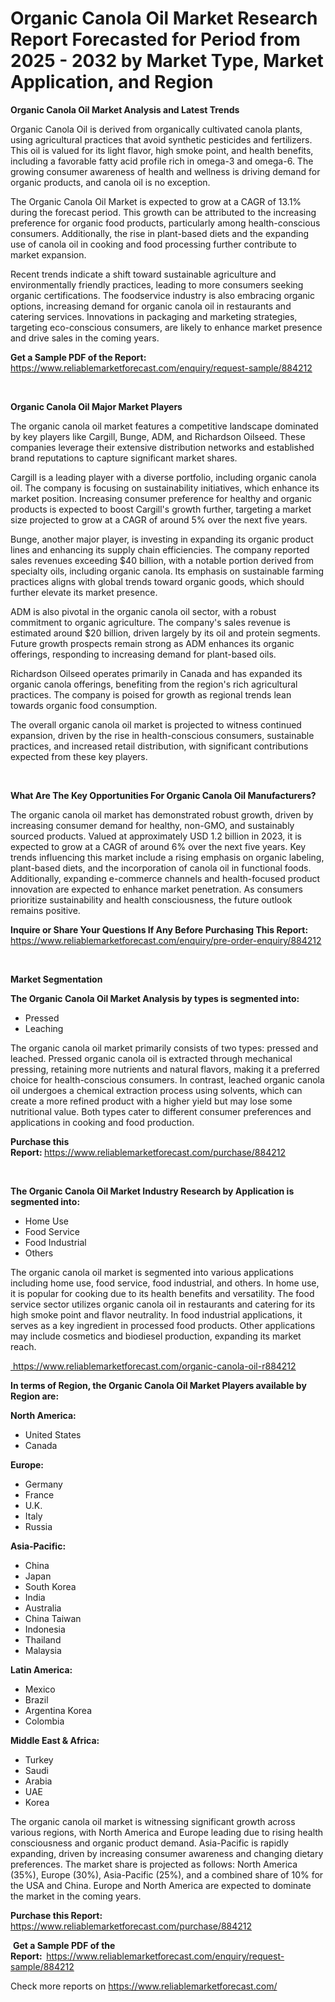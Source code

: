 <p><h1>Organic Canola Oil Market Research Report Forecasted for Period from 2025 -  2032 by Market Type, Market Application, and Region</h1></p><p><strong>Organic Canola Oil Market Analysis and Latest Trends</strong></p>
<p><p>Organic Canola Oil is derived from organically cultivated canola plants, using agricultural practices that avoid synthetic pesticides and fertilizers. This oil is valued for its light flavor, high smoke point, and health benefits, including a favorable fatty acid profile rich in omega-3 and omega-6. The growing consumer awareness of health and wellness is driving demand for organic products, and canola oil is no exception.</p><p>The Organic Canola Oil Market is expected to grow at a CAGR of 13.1% during the forecast period. This growth can be attributed to the increasing preference for organic food products, particularly among health-conscious consumers. Additionally, the rise in plant-based diets and the expanding use of canola oil in cooking and food processing further contribute to market expansion.</p><p>Recent trends indicate a shift toward sustainable agriculture and environmentally friendly practices, leading to more consumers seeking organic certifications. The foodservice industry is also embracing organic options, increasing demand for organic canola oil in restaurants and catering services. Innovations in packaging and marketing strategies, targeting eco-conscious consumers, are likely to enhance market presence and drive sales in the coming years.</p></p>
<p><strong>Get a Sample PDF of the Report:&nbsp;</strong> <a href="https://www.reliablemarketforecast.com/enquiry/request-sample/884212?utm_campaign=2260&utm_medium=2&utm_source=Github&utm_content=ia&utm_term=14022025&utm_id=organic-canola-oil">https://www.reliablemarketforecast.com/enquiry/request-sample/884212</a></p>
<p>&nbsp;</p>
<p><strong>Organic Canola Oil Major Market Players</strong></p>
<p><p>The organic canola oil market features a competitive landscape dominated by key players like Cargill, Bunge, ADM, and Richardson Oilseed. These companies leverage their extensive distribution networks and established brand reputations to capture significant market shares.</p><p>Cargill is a leading player with a diverse portfolio, including organic canola oil. The company is focusing on sustainability initiatives, which enhance its market position. Increasing consumer preference for healthy and organic products is expected to boost Cargill's growth further, targeting a market size projected to grow at a CAGR of around 5% over the next five years.</p><p>Bunge, another major player, is investing in expanding its organic product lines and enhancing its supply chain efficiencies. The company reported sales revenues exceeding $40 billion, with a notable portion derived from specialty oils, including organic canola. Its emphasis on sustainable farming practices aligns with global trends toward organic goods, which should further elevate its market presence.</p><p>ADM is also pivotal in the organic canola oil sector, with a robust commitment to organic agriculture. The company's sales revenue is estimated around $20 billion, driven largely by its oil and protein segments. Future growth prospects remain strong as ADM enhances its organic offerings, responding to increasing demand for plant-based oils.</p><p>Richardson Oilseed operates primarily in Canada and has expanded its organic canola offerings, benefiting from the region's rich agricultural practices. The company is poised for growth as regional trends lean towards organic food consumption.</p><p>The overall organic canola oil market is projected to witness continued expansion, driven by the rise in health-conscious consumers, sustainable practices, and increased retail distribution, with significant contributions expected from these key players.</p></p>
<p>&nbsp;</p>
<p><strong>What Are The Key Opportunities For Organic Canola Oil Manufacturers?</strong></p>
<p><p>The organic canola oil market has demonstrated robust growth, driven by increasing consumer demand for healthy, non-GMO, and sustainably sourced products. Valued at approximately USD 1.2 billion in 2023, it is expected to grow at a CAGR of around 6% over the next five years. Key trends influencing this market include a rising emphasis on organic labeling, plant-based diets, and the incorporation of canola oil in functional foods. Additionally, expanding e-commerce channels and health-focused product innovation are expected to enhance market penetration. As consumers prioritize sustainability and health consciousness, the future outlook remains positive. </p></p>
<p><strong>Inquire or Share Your Questions If Any Before Purchasing This Report:</strong> <a href="https://www.reliablemarketforecast.com/enquiry/pre-order-enquiry/884212?utm_campaign=2260&utm_medium=2&utm_source=Github&utm_content=ia&utm_term=14022025&utm_id=organic-canola-oil">https://www.reliablemarketforecast.com/enquiry/pre-order-enquiry/884212</a></p>
<p>&nbsp;</p>
<p><strong>Market Segmentation</strong></p>
<p><strong>The Organic Canola Oil Market Analysis by types is segmented into:</strong></p>
<p><ul><li>Pressed</li><li>Leaching</li></ul></p>
<p><p>The organic canola oil market primarily consists of two types: pressed and leached. Pressed organic canola oil is extracted through mechanical pressing, retaining more nutrients and natural flavors, making it a preferred choice for health-conscious consumers. In contrast, leached organic canola oil undergoes a chemical extraction process using solvents, which can create a more refined product with a higher yield but may lose some nutritional value. Both types cater to different consumer preferences and applications in cooking and food production.</p></p>
<p><strong>Purchase this Report:&nbsp;</strong><a href="https://www.reliablemarketforecast.com/purchase/884212?utm_campaign=2260&utm_medium=2&utm_source=Github&utm_content=ia&utm_term=14022025&utm_id=organic-canola-oil">https://www.reliablemarketforecast.com/purchase/884212</a></p>
<p>&nbsp;</p>
<p><strong>The Organic Canola Oil Market Industry Research by Application is segmented into:</strong></p>
<p><ul><li>Home Use</li><li>Food Service</li><li>Food Industrial</li><li>Others</li></ul></p>
<p><p>The organic canola oil market is segmented into various applications including home use, food service, food industrial, and others. In home use, it is popular for cooking due to its health benefits and versatility. The food service sector utilizes organic canola oil in restaurants and catering for its high smoke point and flavor neutrality. In food industrial applications, it serves as a key ingredient in processed food products. Other applications may include cosmetics and biodiesel production, expanding its market reach.</p></p>
<p><a href="https://www.reliablemarketforecast.com/organic-canola-oil-r884212?utm_campaign=2260&utm_medium=2&utm_source=Github&utm_content=ia&utm_term=14022025&utm_id=organic-canola-oil">&nbsp;https://www.reliablemarketforecast.com/organic-canola-oil-r884212</a></p>
<p><strong>In terms of Region, the Organic Canola Oil Market Players available by Region are:</strong></p>
<p>
    <p> <strong> North America: </strong>
        <ul>
            <li>United States</li>
            <li>Canada</li>
        </ul>
        </p> 
    <p> <strong> Europe: </strong>
        <ul>
            <li>Germany</li>
            <li>France</li>
            <li>U.K.</li>
            <li>Italy</li>
            <li>Russia</li>
        </ul>
        </p> 
    <p> <strong> Asia-Pacific: </strong>
        <ul>
            <li>China</li>
            <li>Japan</li>
            <li>South Korea</li>
            <li>India</li>
            <li>Australia</li>
            <li>China Taiwan</li>
            <li>Indonesia</li>
            <li>Thailand</li>
            <li>Malaysia</li>
        </ul>
        </p> 
    <p> <strong> Latin America: </strong>
        <ul>
            <li>Mexico</li>
            <li>Brazil</li>
            <li>Argentina Korea</li>
            <li>Colombia</li>
        </ul>
        </p> 
    <p> <strong> Middle East & Africa: </strong>
        <ul>
            <li>Turkey</li>
            <li>Saudi</li>
            <li>Arabia</li>
            <li>UAE</li>
            <li>Korea</li>
        </ul>
    </p>
    </p>
<p><p>The organic canola oil market is witnessing significant growth across various regions, with North America and Europe leading due to rising health consciousness and organic product demand. Asia-Pacific is rapidly expanding, driven by increasing consumer awareness and changing dietary preferences. The market share is projected as follows: North America (35%), Europe (30%), Asia-Pacific (25%), and a combined share of 10% for the USA and China. Europe and North America are expected to dominate the market in the coming years.</p></p>
<p><strong>Purchase this Report: </strong><a href="https://www.reliablemarketforecast.com/purchase/884212?utm_campaign=2260&utm_medium=2&utm_source=Github&utm_content=ia&utm_term=14022025&utm_id=organic-canola-oil">https://www.reliablemarketforecast.com/purchase/884212</a></p>
<p>&nbsp;<strong>Get a Sample PDF of the Report:&nbsp;&nbsp;</strong><a href="https://www.reliablemarketforecast.com/enquiry/request-sample/884212?utm_campaign=2260&utm_medium=2&utm_source=Github&utm_content=ia&utm_term=14022025&utm_id=organic-canola-oil">https://www.reliablemarketforecast.com/enquiry/request-sample/884212</a></p>
<p><strong></strong></p>
<p>Check more reports on <a href="https://www.reliablemarketforecast.com/?utm_campaign=2260&utm_medium=2&utm_source=Github&utm_content=ia&utm_term=14022025&utm_id=organic-canola-oil">https://www.reliablemarketforecast.com/</a></p>